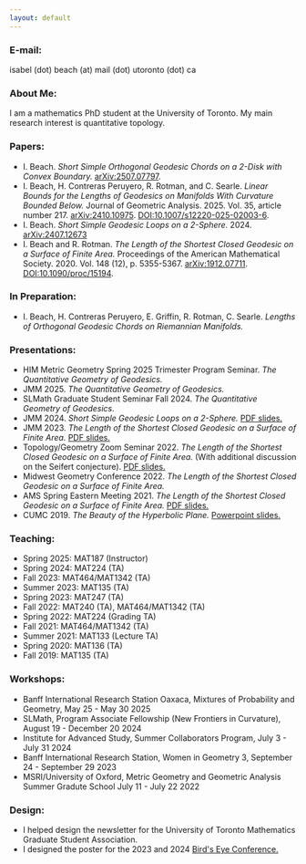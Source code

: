 ```yaml
---
layout: default
---
```

<h3>E-mail:</h3> isabel (dot) beach (at) mail (dot) utoronto (dot) ca

<h3>About Me:</h3> I am a mathematics PhD student at the University of Toronto.
My main research interest is quantitative topology.

<h3>Papers:</h3>
<ul> 
	<li> 
	I. Beach. <i>Short Simple Orthogonal Geodesic Chords on a 2-Disk with Convex Boundary.</i> <a href="https://arxiv.org/abs/2507.07797">arXiv:2507.07797</a>.
	</li>
	<li> 
    I. Beach, H. Contreras Peruyero, R. Rotman, and C. Searle. <i>Linear Bounds for the Lengths of Geodesics on Manifolds With Curvature Bounded Below.</i> Journal of Geometric Analysis. 2025. Vol. 35, article number 217.
	<a href="https://arxiv.org/abs/2410.10975">arXiv:2410.10975</a>. <a href="https://doi.org/10.1007/s12220-025-02003-6">DOI:10.1007/s12220-025-02003-6</a>.
	</li>
	<li> 
    I. Beach. <i>Short Simple Geodesic Loops on a 2-Sphere.</i> 2024.
	<a href="https://arxiv.org/abs/2407.12673">arXiv:2407.12673</a>
	</li>
	<li> 
	I. Beach and R. Rotman. <i>The Length of the Shortest Closed Geodesic on a Surface of Finite Area.</i> Proceedings of the American Mathematical Society. 2020. Vol. 148 (12), p. 5355-5367.
	<a href="https://arxiv.org/abs/1912.07711">arXiv:1912.07711</a>. <a href="https://doi.org/10.1090/proc/15194">DOI:10.1090/proc/15194</a>.
	</li>
</ul>

<h3>In Preparation:</h3>
<ul> 
	<li> 
	I. Beach, H. Contreras Peruyero, E. Griffin, R. Rotman, C. Searle. <i>Lengths of Orthogonal Geodesic Chords on Riemannian Manifolds.</i>
	</li>
</ul>


<h3>Presentations:</h3>
<ul> 
	<li> 
	HIM Metric Geometry Spring 2025 Trimester Program Seminar. <i>The Quantitative Geometry of Geodesics.</i>
	</li>
	<li> 
	JMM 2025. <i>The Quantitative Geometry of Geodesics.</i>
	</li>
	<li> 
	SLMath Graduate Student Seminar Fall 2024. <i>The Quantitative Geometry of Geodesics.</i>
	</li>
	<li> 
	JMM 2024. <i>Short Simple Geodesic Loops on a 2-Sphere.</i>	<a href="https://ibeach.github.io/files/jmm_2024.pdf">PDF slides.</a>	
	</li>
	<li> 
	JMM 2023. <i>The Length of the Shortest Closed Geodesic on a Surface of Finite Area.</i> <a href="https://ibeach.github.io/files/beach_jmm2023_slides.pdf">PDF slides.</a>	
	</li>
	<li> 
	Topology/Geometry Zoom Seminar 2022. <i>The Length of the Shortest Closed Geodesic on a Surface of Finite Area.</i> (With additional discussion on the Seifert conjecture). <a href="https://ibeach.github.io/files/beach_botvinnik2022_slides.pdf">PDF slides.</a>	
	</li>
	<li> 
	Midwest Geometry Conference 2022. <i>The Length of the Shortest Closed Geodesic on a Surface of Finite Area.</i>
	</li>
	<li> 
	AMS Spring Eastern Meeting 2021. <i>The Length of the Shortest Closed Geodesic on a Surface of Finite Area.</i> <a href="https://ibeach.github.io/files/beach_ams2021_slides.pdf">PDF slides.</a>	
	</li>
	<li> 
	CUMC 2019. <i> The Beauty of the Hyperbolic Plane.</i> <a href="https://ibeach.github.io/files/isabel_hyp_geom_pres.pptx">Powerpoint slides.</a>
	</li>
</ul>

<h3>Teaching:</h3>
<ul> 
	<li> 
	Spring 2025: MAT187 (Instructor)
	</li>
	<li> 
	Spring 2024: MAT224 (TA)
	</li>
	<li> 
	Fall 2023: MAT464/MAT1342 (TA)
	</li>
	<li> 
	Summer 2023: MAT135 (TA)
	</li>
	<li> 
	Spring 2023: MAT247 (TA)
	</li>
	<li> 
	Fall 2022: MAT240 (TA), MAT464/MAT1342 (TA)
	</li>
	<li> 
	Spring 2022: MAT224 (Grading TA)
	</li>
	<li> 
	Fall 2021: MAT464/MAT1342 (TA)
	</li>
	<li> 
	Summer 2021: MAT133 (Lecture TA)
	</li>
	<li> 
	Spring 2020: MAT136 (TA)
	</li>
	<li> 
	Fall 2019: MAT135 (TA)
	</li>
</ul>


<h3>Workshops:</h3>
<ul> 
	<li> 
    Banff International Research Station Oaxaca, Mixtures of Probability and Geometry, May 25 - May 30 2025
	</li>
	<li> 
    SLMath, Program Associate Fellowship (New Frontiers in Curvature), August 19 - December 20 2024
	</li>
	<li> 
    Institute for Advanced Study, Summer Collaborators Program, July 3 - July 31 2024
	</li>
	<li> 
    Banff International Research Station, Women in Geometry 3, September 24 - September 29 2023
	</li>
	<li> 
    MSRI/University of Oxford, Metric Geometry and Geometric Analysis Summer Gradute School July 11 - July 22 2022
	</li>
</ul>


<h3>Design:</h3>
<ul> 
	<li> 
	I helped design the newsletter for the University of Toronto Mathematics Graduate Student Association.
	</li>
	<li> 
	I designed the poster for the 2023 and 2024 <a href="https://ibeach.github.io/files/birds_eye.pdf">Bird's Eye Conference.</a>
	</li>
</ul>
